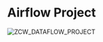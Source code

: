 # Airflow Project

![ZCW_DATAFLOW_PROJECT](/Users/cchavez/dev/DataEngineering.Labs.AirflowProject/ZCW_DATAFLOW_PROJECT.jpg)

